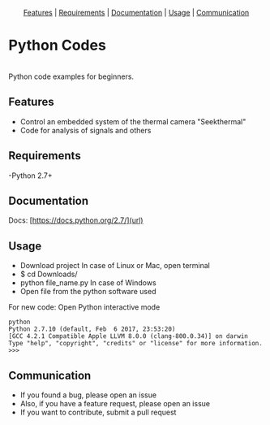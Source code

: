 <p align="center">
<a href="#features">Features</a> |
<a href="#requirements">Requirements</a> |
<a href="#documentation">Documentation</a> |
<a href="#usage">Usage</a> |
<a href="#communication">Communication</a>
</p>

# Python Codes
<br />
Python code examples for beginners.


## Features

- Control an embedded system of the thermal camera "Seekthermal" 
- Code for analysis of signals and others

## Requirements
-Python 2.7+

## Documentation

Docs:
[https://docs.python.org/2.7/](url)

## Usage

- Download project
In case of Linux or Mac, open terminal
- $ cd Downloads/
- python file_name.py
In case of Windows
- Open file from the python software used

For new code: Open Python interactive mode
```console
python
Python 2.7.10 (default, Feb  6 2017, 23:53:20) 
[GCC 4.2.1 Compatible Apple LLVM 8.0.0 (clang-800.0.34)] on darwin
Type "help", "copyright", "credits" or "license" for more information.
>>> 
``` 


## Communication
- If you found a bug, please open an issue
- Also, if you have a feature request, please open an issue
- If you want to contribute, submit a pull request


